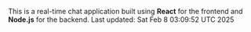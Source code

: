 This is a real-time chat application built using **React** for the frontend and **Node.js** for the backend.
Last updated: Sat Feb  8 03:09:52 UTC 2025
